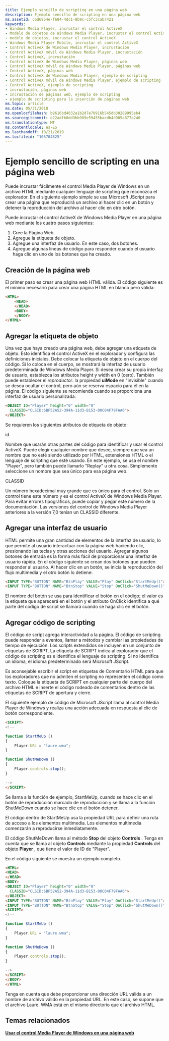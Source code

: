 ```yaml
---
title: Ejemplo sencillo de scripting en una página web
description: Ejemplo sencillo de scripting en una página web
ms.assetid: c6d6954e-f684-4dc1-8b9c-c5fc3cab7421
keywords:
- Windows Media Player, incrustar el control ActiveX
- Modelo de objetos de Windows Media Player, incrustar el control ActiveX
- modelo de objetos, incrustar el control ActiveX
- Windows Media Player Mobile, incrustar el control ActiveX
- Control ActiveX de Windows Media Player, incrustación
- Control ActiveX móvil de Windows Media Player, incrustación
- Control ActiveX, incrustación
- Control ActiveX de Windows Media Player, páginas web
- Control ActiveX móvil de Windows Media Player, páginas web
- Control ActiveX, páginas web
- Control ActiveX de Windows Media Player, ejemplo de scripting
- Control ActiveX móvil de Windows Media Player, ejemplo de scripting
- Control ActiveX, ejemplo de scripting
- incrustación, páginas web
- Incrustación de páginas web, ejemplo de scripting
- ejemplo de scripting para la inserción de páginas web
ms.topic: article
ms.date: 05/31/2018
ms.openlocfilehash: b9616bd4032a1b2d7e70916b545db30289995eb4
ms.sourcegitcommit: e22adfb0dd3bb989e59455baedb4d905a877a240
ms.translationtype: MT
ms.contentlocale: es-ES
ms.lasthandoff: 10/21/2019
ms.locfileid: "105704825"
---
```

# <a name="simple-example-of-scripting-in-a-web-page"></a>Ejemplo sencillo de scripting en una página web

Puede incrustar fácilmente el control Media Player de Windows en un archivo HTML mediante cualquier lenguaje de scripting que reconozca el explorador. En el siguiente ejemplo simple se usa Microsoft JScript para crear una página que reproducirá un archivo al hacer clic en un botón y detener la reproducción del archivo al hacer clic en otro botón.

Puede incrustar el control ActiveX de Windows Media Player en una página web mediante los cuatro pasos siguientes:

1.  Cree la Página Web.
2.  Agregue la etiqueta de objeto.
3.  Agregue una interfaz de usuario. En este caso, dos botones.
4.  Agregue algunas líneas de código para responder cuando el usuario haga clic en uno de los botones que ha creado.

## <a name="creating-the-web-page"></a>Creación de la página web

El primer paso es crear una página web HTML válida. El código siguiente es el mínimo necesario para crear una página HTML en blanco pero válida:


```HTML
<HTML>
    <HEAD>
    </HEAD>
    <BODY>
    </BODY>
</HTML>

```



## <a name="adding-the-object-tag"></a>Agregar la etiqueta de objeto

Una vez que haya creado una página web, debe agregar una etiqueta de objeto. Esto identifica el control ActiveX en el explorador y configura las definiciones iniciales. Debe colocar la etiqueta de objeto en el cuerpo del código. Si lo coloca en el cuerpo, se mostrará la interfaz de usuario predeterminada de Windows Media Player. Si desea crear su propia interfaz de usuario, establezca los atributos height y width en 0 (cero). También puede establecer el *reproductor*. la propiedad **uiMode** en "invisible" cuando se desea ocultar el control, pero aún se reserva espacio para él en la página. El código siguiente se recomienda cuando se proporciona una interfaz de usuario personalizada:


```HTML
<OBJECT ID="Player" height="0" width="0"
  CLASSID="CLSID:6BF52A52-394A-11d3-B153-00C04F79FAA6">
</OBJECT>

```



Se requieren los siguientes atributos de etiqueta de objeto:

id

Nombre que usarán otras partes del código para identificar y usar el control ActiveX. Puede elegir cualquier nombre que desee, siempre que sea un nombre que no esté siendo utilizado por HTML, extensiones HTML o el lenguaje de scripting que esté usando. En este ejemplo, se usa el nombre "Player", pero también puede llamarlo "Replay" u otra cosa. Simplemente seleccione un nombre que sea único para esa página web.

CLASSID

Un número hexadecimal muy grande que es único para el control. Solo un control tiene este número y es el control ActiveX de Windows Media Player. Para evitar errores tipográficos, puede copiar y pegar este número de la documentación. Las versiones del control de Windows Media Player anteriores a la versión 7,0 tenían un CLASSID diferente.

## <a name="adding-a-user-interface"></a>Agregar una interfaz de usuario

HTML permite una gran cantidad de elementos de la interfaz de usuario, lo que permite al usuario interactuar con la página web haciendo clic, presionando las teclas y otras acciones del usuario. Agregar algunos botones de entrada es la forma más fácil de proporcionar una interfaz de usuario rápida. En el código siguiente se crean dos botones que pueden responder al usuario. Al hacer clic en un botón, se inicia la reproducción del flujo multimedia y el otro botón lo detiene:


```HTML
<INPUT TYPE="BUTTON" NAME="BtnPlay" VALUE="Play" OnClick="StartMeUp()">
<INPUT TYPE="BUTTON" NAME="BtnStop" VALUE="Stop" OnClick="ShutMeDown()">

```



El nombre del botón se usa para identificar el botón en el código; el valor es la etiqueta que aparecerá en el botón y el atributo OnClick identifica a qué parte del código de script se llamará cuando se haga clic en el botón.

## <a name="adding-scripting-code"></a>Agregar código de scripting

El código de script agrega interactividad a la página. El código de scripting puede responder a eventos, llamar a métodos y cambiar las propiedades de tiempo de ejecución. Los scripts extendidos se incluyen en un conjunto de etiquetas de SCRIPT. La etiqueta de SCRIPT indica al explorador que el código de scripting es e identifica el lenguaje de scripting. Si no identifica un idioma, el idioma predeterminado será Microsoft JScript.

Es aconsejable escribir el script en etiquetas de Comentario HTML para que los exploradores que no admiten el scripting no representen el código como texto. Coloque la etiqueta de SCRIPT en cualquier parte del cuerpo del archivo HTML e inserte el código rodeado de comentarios dentro de las etiquetas de SCRIPT de apertura y cierre.

El siguiente ejemplo de código de Microsoft JScript llama al control Media Player de Windows y realiza una acción adecuada en respuesta al clic de botón correspondiente.


```HTML
<SCRIPT>
<!--

function StartMeUp ()
{
    Player.URL = "laure.wma";
}

function ShutMeDown ()
{
    Player.controls.stop();
}

-->
</SCRIPT>

```



Se llama a la función de ejemplo, StartMeUp, cuando se hace clic en el botón de reproducción marcado de reproducción y se llama a la función ShutMeDown cuando se hace clic en el botón detener.

El código dentro de StartMeUp usa la propiedad URL para definir una ruta de acceso a los elementos multimedia. Los elementos multimedia comenzarán a reproducirse inmediatamente.

El código ShutMeDown llama al método **Stop** del objeto **Controls** . Tenga en cuenta que se llama al objeto **Controls** mediante la propiedad **Controls** del objeto **Player** , que tiene el valor de ID de "Player".

En el código siguiente se muestra un ejemplo completo.


```HTML
<HTML>
<HEAD>
</HEAD>
<BODY>
<OBJECT ID="Player" height="0" width="0"
  CLASSID="CLSID:6BF52A52-394A-11d3-B153-00C04F79FAA6">
</OBJECT>
<INPUT TYPE="BUTTON" NAME="BtnPlay" VALUE="Play" OnClick="StartMeUp()">
<INPUT TYPE="BUTTON" NAME="BtnStop" VALUE="Stop" OnClick="ShutMeDown()">
<SCRIPT>
<!--

function StartMeUp ()
{
    Player.URL = "laure.wma";
}

function ShutMeDown ()
{
    Player.controls.stop();
}

-->
</SCRIPT>
</BODY>
</HTML>

```



Tenga en cuenta que debe proporcionar una dirección URL válida a un nombre de archivo válido en la propiedad URL. En este caso, se supone que el archivo Laure. WMA está en el mismo directorio que el archivo HTML.

## <a name="related-topics"></a>Temas relacionados

<dl> <dt>

[**Usar el control Media Player de Windows en una página web**](using-the-windows-media-player-control-in-a-web-page.md)
</dt> </dl>

 

 




